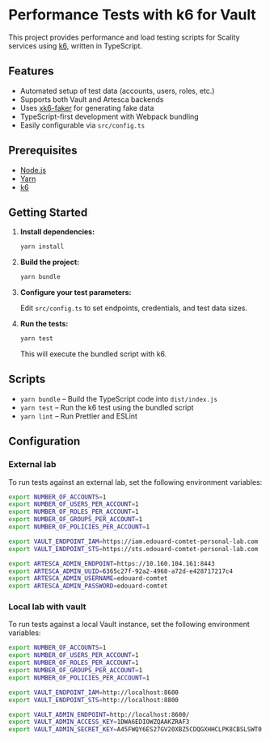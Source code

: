 # Performance Tests with k6 for Vault

This project provides performance and load testing scripts for Scality services using [k6](https://k6.io/), written in TypeScript.

## Features

- Automated setup of test data (accounts, users, roles, etc.)
- Supports both Vault and Artesca backends
- Uses [xk6-faker](https://github.com/szkiba/xk6-faker) for generating fake data
- TypeScript-first development with Webpack bundling
- Easily configurable via `src/config.ts`

## Prerequisites

- [Node.js](https://nodejs.org/)
- [Yarn](https://yarnpkg.com/)
- [k6](https://k6.io/)

## Getting Started

1. **Install dependencies:**

   ```sh
   yarn install
   ```

2. **Build the project:**

   ```sh
   yarn bundle
   ```

3. **Configure your test parameters:**

   Edit `src/config.ts` to set endpoints, credentials, and test data sizes.

4. **Run the tests:**

   ```sh
   yarn test
   ```

   This will execute the bundled script with k6.

## Scripts

- `yarn bundle` – Build the TypeScript code into `dist/index.js`
- `yarn test` – Run the k6 test using the bundled script
- `yarn lint` – Run Prettier and ESLint

## Configuration

### External lab

To run tests against an external lab, set the following environment variables:

```sh
export NUMBER_OF_ACCOUNTS=1
export NUMBER_OF_USERS_PER_ACCOUNT=1
export NUMBER_OF_ROLES_PER_ACCOUNT=1
export NUMBER_OF_GROUPS_PER_ACCOUNT=1
export NUMBER_OF_POLICIES_PER_ACCOUNT=1

export VAULT_ENDPOINT_IAM=https://iam.edouard-comtet-personal-lab.com
export VAULT_ENDPOINT_STS=https://sts.edouard-comtet-personal-lab.com

export ARTESCA_ADMIN_ENDPOINT=https://10.160.104.161:8443
export ARTESCA_ADMIN_UUID=6365c27f-92a2-4968-a72d-e428717217c4
export ARTESCA_ADMIN_USERNAME=edouard-comtet
export ARTESCA_ADMIN_PASSWORD=edouard-comtet
```

### Local lab with vault

To run tests against a local Vault instance, set the following environment variables:

```sh
export NUMBER_OF_ACCOUNTS=1
export NUMBER_OF_USERS_PER_ACCOUNT=1
export NUMBER_OF_ROLES_PER_ACCOUNT=1
export NUMBER_OF_GROUPS_PER_ACCOUNT=1
export NUMBER_OF_POLICIES_PER_ACCOUNT=1

export VAULT_ENDPOINT_IAM=http://localhost:8600
export VAULT_ENDPOINT_STS=http://localhost:8800

export VAULT_ADMIN_ENDPOINT=http://localhost:8600/
export VAULT_ADMIN_ACCESS_KEY=1DWA6EDIOWZQAAKZRAF3
export VAULT_ADMIN_SECRET_KEY=A45FWQY6ES27GV20XBZ5CDQGXHHCLPK8CBSLSWT0
```
